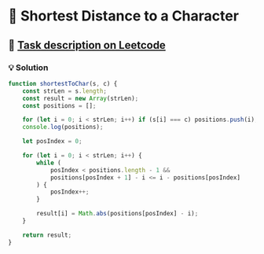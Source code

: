 # 📝 Shortest Distance to a Character

## 🔗 [Task description on Leetcode](https://leetcode.com/problems/shortest-distance-to-a-character/description/?envType=problem-list-v2&envId=two-pointers)

### 💡 Solution

```js
function shortestToChar(s, c) {
	const strLen = s.length;
	const result = new Array(strLen);
	const positions = [];

	for (let i = 0; i < strLen; i++) if (s[i] === c) positions.push(i);
	console.log(positions);

	let posIndex = 0;

	for (let i = 0; i < strLen; i++) {
		while (
			posIndex < positions.length - 1 &&
			positions[posIndex + 1] - i <= i - positions[posIndex]
		) {
			posIndex++;
		}

		result[i] = Math.abs(positions[posIndex] - i);
	}

	return result;
}
```
